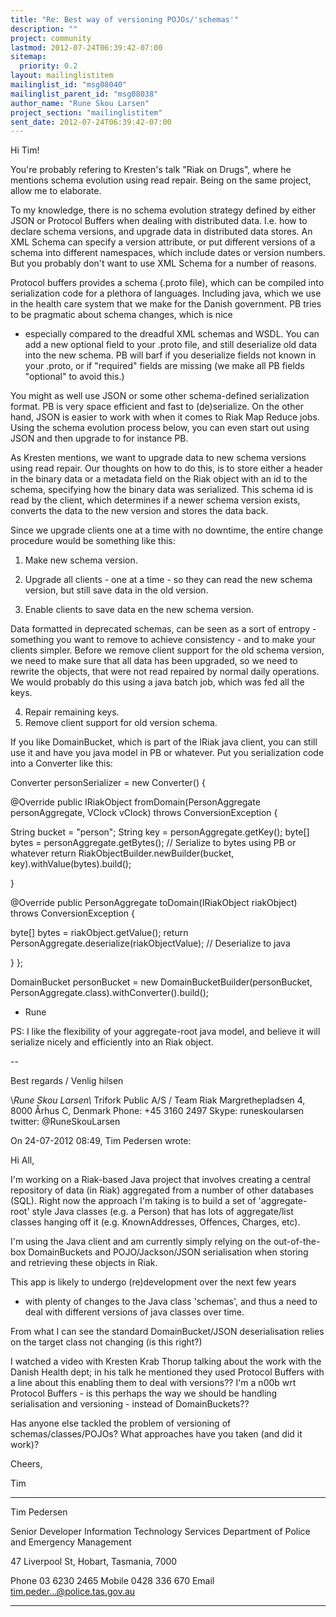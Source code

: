 ```yaml
---
title: "Re: Best way of versioning POJOs/'schemas'"
description: ""
project: community
lastmod: 2012-07-24T06:39:42-07:00
sitemap:
  priority: 0.2
layout: mailinglistitem
mailinglist_id: "msg08040"
mailinglist_parent_id: "msg08038"
author_name: "Rune Skou Larsen"
project_section: "mailinglistitem"
sent_date: 2012-07-24T06:39:42-07:00
---
```


Hi Tim!

You're probably refering to Kresten's talk "Riak on Drugs", where he 
mentions schema evolution using read repair. Being on the same project, 
allow me to elaborate.


To my knowledge, there is no schema evolution strategy defined by either 
JSON or Protocol Buffers when dealing with distributed data. I.e. how to 
declare schema versions, and upgrade data in distributed data stores.
An XML Schema can specify a version attribute, or put different versions 
of a schema into different namespaces, which include dates or version 
numbers. But you probably don't want to use XML Schema for a number of 
reasons.


Protocol buffers provides a schema (.proto file), which can be compiled 
into serialization code for a plethora of languages. Including java, 
which we use in the health care system that we make for the Danish 
government. PB tries to be pragmatic about schema changes, which is nice 
- especially compared to the dreadful XML schemas and WSDL. You can add 
a new optional field to your .proto file, and still deserialize old data 
into the new schema. PB will barf if you deserialize fields not known in 
your .proto, or if "required" fields are missing (we make all PB fields 
"optional" to avoid this.)


You might as well use JSON or some other schema-defined serialization 
format. PB is very space efficient and fast to (de)serialize. On the 
other hand, JSON is easier to work with when it comes to Riak Map Reduce 
jobs. Using the schema evolution process below, you can even start out 
using JSON and then upgrade to for instance PB.


As Kresten mentions, we want to upgrade data to new schema versions 
using read repair. Our thoughts on how to do this, is to store either a 
header in the binary data or a metadata field on the Riak object with an 
id to the schema, specifying how the binary data was serialized. This 
schema id is read by the client, which determines if a newer schema 
version exists, converts the data to the new version and stores the data 
back.


Since we upgrade clients one at a time with no downtime, the entire 
change procedure would be something like this:


1) Make new schema version.
2) Upgrade all clients - one at a time - so they can read the new schema 
version, but still save data in the old version.

3) Enable clients to save data en the new schema version.

Data formatted in deprecated schemas, can be seen as a sort of entropy - 
something you want to remove to achieve consistency - and to make your 
clients simpler. Before we remove client support for the old schema 
version, we need to make sure that all data has been upgraded, so we 
need to rewrite the objects, that were not read repaired by normal daily 
operations. We would probably do this using a java batch job, which was 
fed all the keys.


4) Repair remaining keys.
5) Remove client support for old version schema.

If you like DomainBucket, which is part of the IRiak java client, you 
can still use it and have you java model in PB or whatever. Put you 
serialization code into a Converter like this:


 Converter personSerializer = new 
Converter() {


 @Override
 public IRiakObject fromDomain(PersonAggregate 
personAggregate, VClock vClock) throws ConversionException {

 String bucket = "person";
 String key = personAggregate.getKey();
 byte[] bytes = personAggregate.getBytes(); // Serialize 
to bytes using PB or whatever
 return RiakObjectBuilder.newBuilder(bucket, 
key).withValue(bytes).build();

 }

 @Override
 public PersonAggregate toDomain(IRiakObject riakObject) 
throws ConversionException {

 byte[] bytes = riakObject.getValue();
 return PersonAggregate.deserialize(riakObjectValue); // 
Deserialize to java

 }
 };

 DomainBucket personBucket = new 
DomainBucketBuilder(personBucket, 
PersonAggregate.class).withConverter().build();


- Rune

PS: I like the flexibility of your aggregate-root java model, and 
believe it will serialize nicely and efficiently into an Riak object.


--

Best regards / Venlig hilsen

\\*Rune Skou Larsen\\*
Trifork Public A/S / Team Riak
Margrethepladsen 4, 8000 Århus C, Denmark
Phone: +45 3160 2497 Skype: runeskoularsen twitter: @RuneSkouLarsen

On 24-07-2012 08:49, Tim Pedersen wrote:

Hi All,

I'm working on a Riak-based Java project that involves creating a 
central repository of data (in Riak) aggregated from a number of other 
databases (SQL). Right now the approach I'm taking is to build a set 
of 'aggregate-root' style Java classes (e.g. a Person) that has lots 
of aggregate/list classes hanging off it (e.g. KnownAddresses, 
Offences, Charges, etc).


I'm using the Java client and am currently simply relying on the 
out-of-the-box DomainBuckets and POJO/Jackson/JSON serialisation when 
storing and retrieving these objects in Riak.


This app is likely to undergo (re)development over the next few years 
- with plenty of changes to the Java class 'schemas', and thus a need 
to deal with different versions of java classes over time.


From what I can see the standard DomainBucket/JSON deserialisation 
relies on the target class not changing (is this right?)


I watched a video with Kresten Krab Thorup talking about the work with 
the Danish Health dept; in his talk he mentioned they used Protocol 
Buffers with a line about this enabling them to deal with versions?? 
I'm a n00b wrt Protocol Buffers - is this perhaps the way we should be 
handling serialisation and versioning - instead of DomainBuckets??


Has anyone else tackled the problem of versioning of 
schemas/classes/POJOs? What approaches have you taken (and did it work)?


Cheers,

Tim


---------------------------------------------------------------------------------
Tim Pedersen

Senior Developer
Information Technology Services
Department of Police and Emergency Management

47 Liverpool St, Hobart, Tasmania, 7000

Phone 03 6230 2465
Mobile 0428 336 670
Email tim.peder...@police.tas.gov.au 


----------------------------------------------------------------------------------
